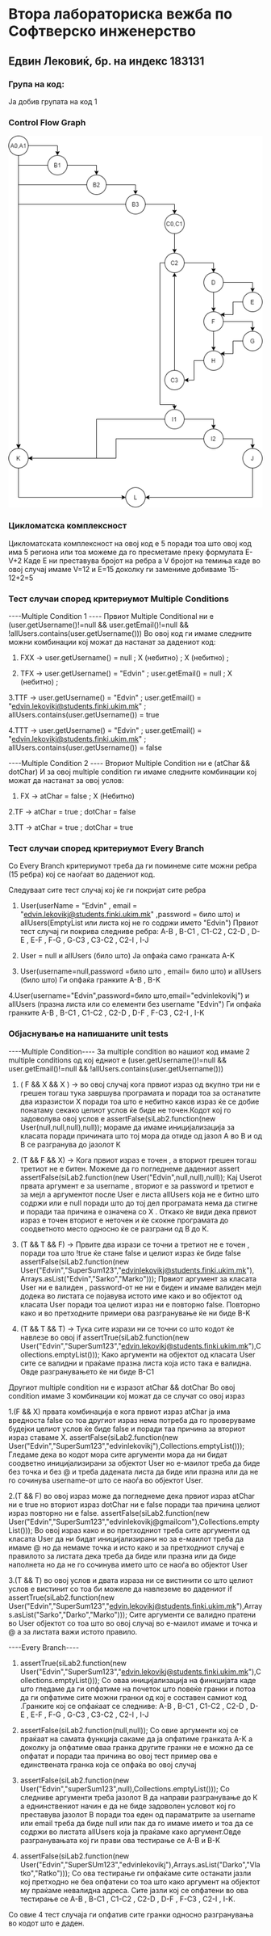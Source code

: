 # Втора лабораториска вежба по Софтверско инженерство

## Едвин Лековиќ, бр. на индекс 183131

### Група на код:
Ја добив групата на код 1

### Control Flow Graph

![alt text](https://github.com/EdvinLekovic/SI_Lab2_183131/blob/master/Control%20Flow%20Diagram%20Group%201.png)


### Цикломатска комплексност 
Цикломатската комплексност на овој код е 5 поради тоа што овој код има 5 региона или тоа можеме да го пресметаме преку формулата E-V+2 Каде Е ни преставува бројот на ребра а V бројот на темиња каде во овој случај имаме V=12 и Е=15 доколку ги замениме добиваме 15-12+2=5 

### Тест случаи според критериумот Multiple Conditions

----Multiple Condition 1 ----
Првиот Multiple Conditional ни е (user.getUsername()!=null && user.getEmail()!=null && !allUsers.contains(user.getUsername()))
Во овој код ги имаме следните можни комбинации кој можат да настанат за дадениот код:

1. FXX -> user.getUsername() = null ; X (небитно) ; Х (небитно) ;

2. TFX -> user.getUsername() = "Edvin" ; user.getEmail() = null ; X (небитно) ;

3.TTF -> user.getUsername() = "Edvin" ; user.getEmail() = "edvin.lekovikj@students.finki.ukim.mk" ; allUsers.contains(user.getUsername()) = true 

4.TTT -> user.getUsername() = "Edvin" ; user.getEmail() = "edvin.lekovikj@students.finki.ukim.mk" ; allUsers.contains(user.getUsername()) = false 

----Multiple Condition 2 ----
Вториот Multiple Condition ни е (atChar && dotChar)
И за овој multiple condition ги имаме следните комбинации кој можат да настанат за овој услов:

1. FX -> atChar = false ; X (Небитно)

2.TF -> atChar = true ; dotChar = false

3.ТТ -> atChar = true ; dotChar = true

### Тест случаи според критериумот Every Branch 

Со Еvery Branch критериумот треба да ги поминеме сите можни ребра (15 ребра) кој се наоѓаат во дадениот код.

Следуваат сите тест случај кој ќе ги покријат сите ребра

1. User(userName = "Edvin" , email = "edvin.lekovikj@students.finki.ukim.mk" ,password = било што) и allUsers(EmptyList или листа кој не го содржи името "Edvin")
Првиот тест случај ги покрива следниве ребра: A-B , B-C1 , C1-C2 , C2-D , D-E , E-F , F-G , G-C3 , C3-C2 , C2-I , I-J

2. User = null и allUsers (било што) 
Ја опфаќа само гранката A-K

3. User(username=null,password =било што , email= било што) и allUsers (било што)
Ги опфаќа гранките A-B , B-K

4.User(username="Edvin",password=било што,email="edvinlekovikj") и allUsers (празна листа или со елементи без username "Edvin")
Ги опфаќа гранките A-B , B-C1 , C1-C2 , C2-D , D-F , F-C3 , C2-I , I-K

### Oбјаснување на напишаните unit tests

----Multiple Condition----
За multiple condition во нашиот код имаме 2 multiple conditions од кој едниот е 
(user.getUsername()!=null && user.getEmail()!=null && !allUsers.contains(user.getUsername()))

1. ( F && X && X ) -> во овој случај кога првиот израз од вкупно три ни е грешен тогаш тука завршува програмата и поради тоа за останатите два изразистои X поради тоа што е небитно каков израз ќе се добие понатаму секако целиот услов ќе биде не точен.Кодот кој го задоволува овој услов е assertFalse(siLab2.function(new User(null,null,null),null)); мораме да имаме иницијализација за класата поради причината што тој мора да отиде од јазол А во B и од B се разгранува до јазолот К

2. (T && F && X) -> Кога првиот израз е точен , а вториот грешен тогаш третиот не е битен. Moжеме да го погледнеме дадениот аssert
assertFalse(siLab2.function(new User("Edvin",null,null),null)); Кај Userot првата аргумент е за username , вториот е за password и третиот е за мејл а аргументот после User е листа allUsers која не е битно што содржи или е null поради што до тој дел програмата нема да стигне и поради таа причина е означена со Х . Откако ќе види дека првиот израз е точен вториот е неточен и ќе скокне програмата до соодветното место односно ќе се разграни од B до К. 

3. (T && T && F) -> Првите два изрази се точни а третиот не е точен , поради тоа што !true ќе стане false и целиот израз ќе биде false
        assertFalse(siLab2.function(new User("Edvin","SuperSum123","edvinlekovikj@students.finki.ukim.mk"), Arrays.asList("Edvin","Sarko","Marko")));
Првиот аргумент за класата User ни е валиден , password-от не ни е биден и имаме валиден мејл додека во листата се појавува истото име како и во објектот од класата User поради тоа целиот израз ни е повторно false. Повторно како и во претходните примери ова разгранување ќе ни биде B-K

4. (T && T && T) -> Тука сите изрази ни се точни со што кодот ќе навлезе во овој if 
        assertTrue(siLab2.function(new User("Edvin","SuperSum123","edvin.lekovikj@students.finki.ukim.mk"),Collections.emptyList()));
Како аргументи на објектот од класата User сите се валидни и праќаме празна листа која исто така е валидна. Овде разгранувањето ќе ни биде B-C1


Другиот multiple condition ни е изразот atChar && dotChar
Во овој condition имаме 3 комбинации кој можат да се случат со овој израз

1.(F && X) првата комбинација е кога првиот израз atChar ја има вредноста false со тоа другиот израз нема потреба да го проверуваме будејки целиот услов ќе биде false и поради таа причина за вториот израз ставаме Х.
        assertFalse(siLab2.function(new User("Edvin","SuperSum123","edvinlekovikj"),Collections.emptyList()));
Гледаме дека во кодот мора сите аргументи мора да ни бидат соодветно иницијализирани за објектот User но е-маилот треба да биде без точка и без @  и треба дадената листа да биде или празна или да не го сочинува username-от што се наоѓа во објектот User. 

2.(T && F) во овој израз може да погледнеме дека првиот израз atChar ни е true но вториот израз dotChar ни е false поради таа причина целиот израз повторно ни е false.
        assertFalse(siLab2.function(new User("Edvin","SuperSum123","edvinlekovikj@gmailcom"),Collections.emptyList()));
Во овој израз како и во претходниот треба сите аргументи од класата User да ни бидат иницијализирани но за е-маилот треба да имаме @ но да немаме точка и исто како и за претходниот случај е правилото за листата дека треба да биде или празна или да биде наполнета но да не го сочинува името што се наоѓа во објектот User

3.(T && Т) во овој услов и двата израза ни се вистинити со што целиот услов е вистинит со тоа би можеле да навлеземе во дадениот if
        assertTrue(siLab2.function(new User("Edvin","SuperSum123","edvin.lekovikj@students.finki.ukim.mk"),Arrays.asList("Sarko","Darko","Marko")));
Сите аргументи се валидно пратени во User објектот со тоа што во овој случај во е-маилот имаме и точка и @ а за листата важи истото правило.

----Every Branch----

1.  assertTrue(siLab2.function(new User("Edvin","SuperSum123","edvin.lekovikj@students.finki.ukim.mk"),Collections.emptyList()));
Со оваа иницијализација на финкцијата  каде што гледаме да ги опфатиме на почеток што повеќе гранки и потоа да ги опфатиме сите можни гранки од кој е составен самиот код .Гранките кој се опфаќаат се следниве: A-B , B-C1 , C1-C2 , C2-D , D-E , E-F , F-G , G-C3 , C3-C2 , C2-I , I-J

2.  assertFalse(siLab2.function(null,null));
Со овие аргументи кој се праќаат на самата функција сакаме да ја опфатиме гранката А-К а доколку ја опфатиме оваа гранка другите гранки не е можно да се опфатат и поради таа причина во овој тест пример ова е единствената гранка која се опфаќа во овој случај

3.  assertFalse(siLab2.function(new User("Edvin","superSum123",null),Collections.emptyList()));
Со следниве аргументи треба јазолот B да направи разгранување до К а еднинствениот начин е да не биде задоволен условот кој го преставува јазолот B поради тоа еден од параматрите за username или email треба да биде null или пак да го имаме името и тоа да се содржи во листата allUsers која ја праќаме како аргумент.Овде разгранувањата кој ги прави ова тестирање се А-B и B-K

4. assertFalse(siLab2.function(new User("Edvin","SuperSUm123","edvinlekovikj"),Arrays.asList("Darko","Vlatko","Ratko")));
Со ова тестирање ги опфаќаме сите останати јазли кој претходно не беа опфатени со тоа што како аргумент на објектот му праќаме невалидна адреса. Сите јазли кој се опфатени во ова тестирање се A-B , B-C1 , C1-C2 , C2-D , D-F , F-C3 , C2-I , I-K.

Со овие 4 тест случаја ги опфатив сите гранки односно разгранувања во кодот што е даден. 
